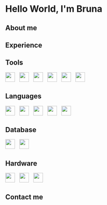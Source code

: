 # Hello World, I'm Bruna
## About me


## Experience


## Tools
<img src="https://cdn.jsdelivr.net/gh/devicons/devicon/icons/figma/figma-original.svg" height=30 /> <img src="https://cdn.jsdelivr.net/gh/devicons/devicon/icons/xd/xd-plain.svg" height=30 hspace=10 /> <img src="https://cdn.jsdelivr.net/gh/devicons/devicon/icons/canva/canva-original.svg" height=30 /> <img src="https://cdn.jsdelivr.net/gh/devicons/devicon/icons/git/git-plain.svg" height=30 hspace=10 /> <img src="https://cdn.jsdelivr.net/gh/devicons/devicon/icons/vscode/vscode-original.svg" height=30 /> <img src="https://github.com/microsoft/PowerBI-Icons/blob/main/SVG/PowerBI.svg?short_path=32dc241" height=30 hspace=10 />

## Languages
<img src="https://cdn.jsdelivr.net/gh/devicons/devicon/icons/c/c-plain.svg" height=30 /> <img src="https://cdn.jsdelivr.net/gh/devicons/devicon/icons/css3/css3-plain.svg" height=30 hspace=10 /> <img src="https://cdn.jsdelivr.net/gh/devicons/devicon/icons/html5/html5-plain.svg" height=30 /> <img src="https://cdn.jsdelivr.net/gh/devicons/devicon/icons/python/python-original.svg" height=30 hspace=10 /> <img src="https://cdn.jsdelivr.net/gh/devicons/devicon/icons/r/r-original.svg" height=30 />

## Database
<img src="https://cdn.jsdelivr.net/gh/devicons/devicon/icons/postgresql/postgresql-plain.svg" height=30 /> <img src="https://cdn.jsdelivr.net/gh/devicons/devicon/icons/mysql/mysql-plain.svg" height=30 hspace=10 />

## Hardware
<img src="https://cdn.jsdelivr.net/gh/devicons/devicon/icons/arduino/arduino-original-wordmark.svg" height=30 /> <img src="https://cdn.jsdelivr.net/gh/devicons/devicon/icons/raspberrypi/raspberrypi-original.svg" height=30 hspace=10 /> <img src="https://cdn.jsdelivr.net/gh/devicons/devicon/icons/labview/labview-original.svg" height=30 />

## Contact me
